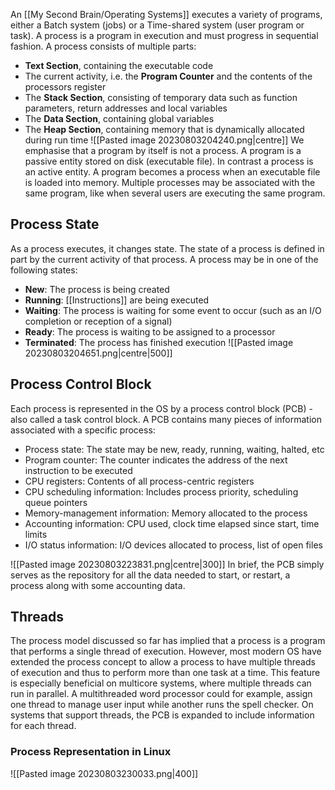 An [[My Second Brain/Operating Systems]] executes a variety of programs, either a Batch system (jobs) or a Time-shared system (user program or task). A process is a program in execution and must progress in sequential fashion. A process consists of multiple parts:
- **Text Section**, containing the executable code
- The current activity, i.e. the **Program Counter** and the contents of the processors register
- The **Stack Section**, consisting of temporary data such as function parameters, return addresses and local variables
- The **Data Section**, containing global variables
- The **Heap Section**, containing memory that is dynamically allocated during run time
![[Pasted image 20230803204240.png|centre]]
We emphasise that a program by itself is not a process. A program is a passive entity stored on disk (executable file). In contrast a process is an active entity. A program becomes a process when an executable file is loaded into memory. Multiple processes may be associated with the same program, like when several users are executing the same program.

## Process State
As a process executes, it changes state. The state of a process is defined in part by the current activity of that process. A process may be in one of the following states:
- **New**: The process is being created
- **Running**: [[Instructions]] are being executed
- **Waiting**: The process is waiting for some event to occur (such as an I/O completion or reception of a signal)
- **Ready**: The process is waiting to be assigned to a processor
- **Terminated**: The process has finished execution
![[Pasted image 20230803204651.png|centre|500]]

## Process Control Block
Each process is represented in the OS by a process control block (PCB) - also called a task control block. A PCB contains many pieces of information associated with a specific process:
- Process state: The state may be new, ready, running, waiting, halted, etc
- Program counter: The counter indicates the address of the next instruction to be executed
- CPU registers: Contents of all process-centric registers
- CPU scheduling information: Includes process priority, scheduling queue pointers
- Memory-management information: Memory allocated to the process
- Accounting information: CPU used, clock time elapsed since start, time limits
- I/O status information: I/O devices allocated to process, list of open files

![[Pasted image 20230803223831.png|centre|300]]
In brief, the PCB simply serves as the repository for all the data needed to start, or restart, a process along with some accounting data.

## Threads
The process model discussed so far has implied that a process is a program that performs a single thread of execution. However, most modern OS have extended the process concept to allow a process to have multiple threads of execution and thus to perform more than one task at a time. This feature is especially beneficial on multicore systems, where multiple threads can run in parallel. A multithreaded word processor could for example, assign one thread to manage user input while another runs the spell checker. On systems that support threads, the PCB is expanded to include information for each thread. 

### Process Representation in Linux
![[Pasted image 20230803230033.png|400]]





